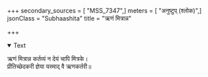 +++
secondary_sources = [ "MSS_7347",]
meters = [ "अनुष्टुप् (श्लोक)",]
jsonClass = "Subhaashita"
title = "ऋणं मित्रान्न"

+++

<details open><summary>Text</summary>

ऋणं मित्रान्न कर्तव्यं न देयं चापि मित्रके।  
प्रीतिच्छेदकरी ज्ञेया यस्माद् वै ऋणकर्तरी॥
</details>
